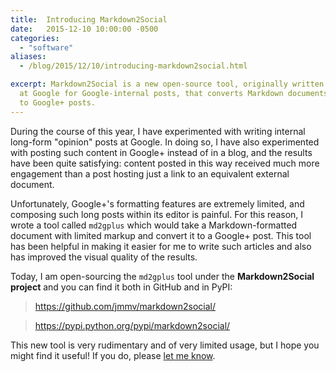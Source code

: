 ```yaml
---
title:  Introducing Markdown2Social
date:   2015-12-10 10:00:00 -0500
categories:
  - "software"
aliases:
  - /blog/2015/12/10/introducing-markdown2social.html

excerpt: Markdown2Social is a new open-source tool, originally written
  at Google for Google-internal posts, that converts Markdown documents
  to Google+ posts.
---
```


During the course of this year, I have experimented with writing internal
long-form "opinion" posts at Google.  In doing so, I have also experimented
with posting such content in Google+ instead of in a blog, and the results
have been quite satisfying: content posted in this way received much more
engagement than a post hosting just a link to an equivalent external
document.

Unfortunately, Google+'s formatting features are extremely limited, and
composing such long posts within its editor is painful.  For this reason,
I wrote a tool called `md2gplus` which would take a Markdown-formatted
document with limited markup and convert it to a Google+ post.  This tool
has been helpful in making it easier for me to write such articles and
also has improved the visual quality of the results.

Today, I am open-sourcing the `md2gplus` tool under the **Markdown2Social
project** and you can find it both in GitHub and in PyPI:

> <https://github.com/jmmv/markdown2social/>

> <https://pypi.python.org/pypi/markdown2social/>

This new tool is very rudimentary and of very limited usage, but I hope
you might find it useful!  If you do, please [let me know](/about).
